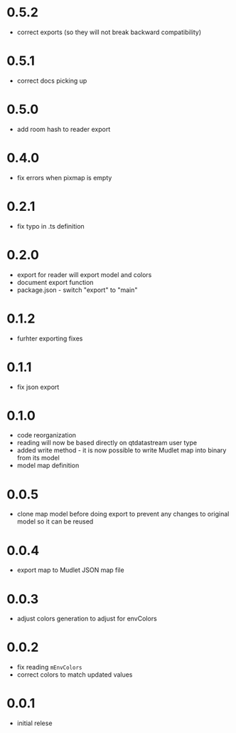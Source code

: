 # 0.5.2
- correct exports (so they will not break backward compatibility)

# 0.5.1
- correct docs picking up

# 0.5.0
- add room hash to reader export

# 0.4.0
- fix errors when pixmap is empty

# 0.2.1
- fix typo in .ts definition

# 0.2.0
- export for reader will export model and colors
- document export function
- package.json - switch "export" to "main"

# 0.1.2
- furhter exporting fixes

# 0.1.1
- fix json export

# 0.1.0
- code reorganization
- reading will now be based directly on qtdatastream user type
- added write method - it is now possible to write Mudlet map into binary from its model
- model map definition

# 0.0.5
- clone map model before doing export to prevent any changes to original model so it can be reused

# 0.0.4
- export map to Mudlet JSON map file

# 0.0.3

- adjust colors generation to adjust for envColors

# 0.0.2

- fix reading `mEnvColors`
- correct colors to match updated values

# 0.0.1

- initial relese